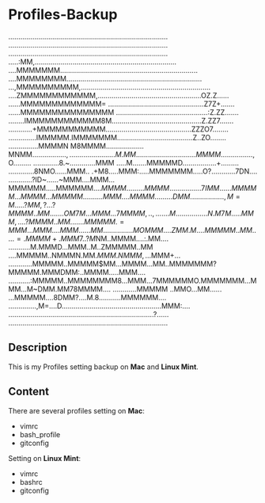 Profiles-Backup
===============


................................................................................
................................................................................
................................................................................
.....:MM,.......................................................................
....MMMMMMM.....................................................................
....MMMMMMMM....................................................................
...,MMMMMMMMMM,.................................................................
....ZMMMMMMMMMMMM,....................................................OZ.Z......
......MMMMMMMMMMMMM= ................................................Z7Z+.......
......MMMMMMMMMMMMMMM ..............................................:Z.ZZ.......
........IMMMMMMMMMMMM8M.............................................Z.ZZ7.......
............+MMMMMMMMMMM...........................................ZZZO7........
..............IMMMMM.IMMMMMMM......................................Z..ZO........
...............MMMMN  M8MMMM................... MNMM................$.,.........
..............M.MM..............................MMMM$................,O.........
.............8.~.............MMM  .....M.......MMMMMD.................+.........
.............8NMO......MMM.. .+M8.....MMM:.....MMMMMMM.....O?............7DN....
............?ID~......~MMM....MMM... MMMMMM.....MMMMMM$....MMMM.........MMMM....
............7IMM......MMMMM...MMMM...MMMMM..........MMM....MMMM.........DMM.....
............,M=M.....?MM,?...?MMMM..MM.......OM7M...MMM...7MMMM,..,.......M.....
...........N.M7M.....MMM,....?MMMM..MM.......MMMMM.=MMM...MMM....MMM......MM....
...........MOMMM....ZMM.M....MMMMM..MM.....=.MMMM+.MMM7..?M$NM..MMMM....:.MM....
...........M.MMMD...MMM..M..ZMMMMM..MM ....MMMMM..NMMMN.MM$.MMM.NMMM,...$MMM+...
............MMMMM..MMMMM$MM...MMMM...MM..MMMMMMM?MMMMM.MMMDMM:..MMMM.....MMM....
...........:MMMMM..MMMMMMMM8...MMM...7MMMMMMO.MMMMMMM...MMM...M~DMM.MM78MMMM....
............MMMMM ..MMO...MM...... ...MMMMM....8DMM?....M.8...........MMMMMM....
..............,M=....D..................................................MMM:....
.........................................................................?......
................................................................................





## Description
This is my Profiles setting backup on **Mac** and **Linux Mint**.

## Content
There are several profiles setting on **Mac**:

- vimrc
- bash_profile
- gitconfig


Setting on **Linux Mint**:

- vimrc
- bashrc
- gitconfig



